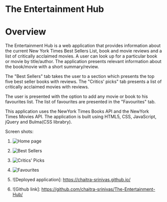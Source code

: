 # The Entertainment Hub
# Overview

The Entertainment Hub is a web application that provides information about the current New York Times Best Sellers List, book and movie reviews and a list of critically acclaimed movies. A user can look up for a particular book or movie by title/author. 
The application presents relevant information about the book/movie with a short summary/review. 

The "Best Sellers" tab takes the user to a section which presents the top five best seller books with reviews.
The "Critics' picks" tab presents a list of critically acclaimed movies with reviews. 

The user is presented with the option to add any movie or book to his favourites list. The list of favourites are presented in the "Favourites" tab. 

This application uses the NewYork Times Books API and the NewYork Times Movies API.
The application is built using HTML5, CSS, JavaScript, jQuery and Bulma(CSS librabry).


Screen shots:
1. ![Home page](./assets/images/)
2. ![Best Sellers](./assets/images/)
3. ![Critics' Picks](./assets/images/)
4. ![Favourites](./assets/images/)


1. ![Deployed application]: https://chaitra-srinivas.github.io/
2. ![Github link]: https://github.com/chaitra-srinivas/The-Entertainment-Hub/
